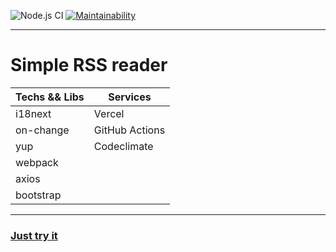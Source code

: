 ![Node.js CI](https://github.com/sdwayy/frontend-project-lvl3/workflows/Node.js%20CI/badge.svg?branch=master) [![Maintainability](https://api.codeclimate.com/v1/badges/0c233e7d1828a30a96ba/maintainability)](https://codeclimate.com/github/sdwayy/frontend-project-lvl3/maintainability)
***
# Simple RSS reader
Techs && Libs  | Services
------------- | -------------
i18next  | Vercel
on-change | GitHub Actions
yup | Codeclimate
webpack |
axios |
bootstrap |
***
### [Just try it](https://rss-reader-one.vercel.app/)
